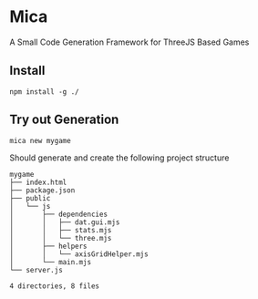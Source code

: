 # Mica

A Small Code Generation Framework for ThreeJS Based Games

## Install

`npm install -g ./`

## Try out Generation

`mica new mygame`

Should generate and create the following project structure

```
mygame
├── index.html
├── package.json
├── public
│   └── js
│       ├── dependencies
│       │   ├── dat.gui.mjs
│       │   ├── stats.mjs
│       │   └── three.mjs
│       ├── helpers
│       │   └── axisGridHelper.mjs
│       └── main.mjs
└── server.js

4 directories, 8 files
```
